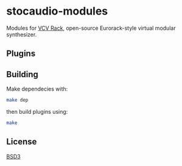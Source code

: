 # stocaudio-modules

Modules for [VCV Rack](https://github.com/VCVRack/Rack), open-source Eurorack-style virtual modular synthesizer.

## Plugins


## Building
Make dependecies with:

```bash
make dep
```
then build plugins using:

```bash
make
```


## License
[BSD3](https://opensource.org/licenses/BSD-3-Clause)
